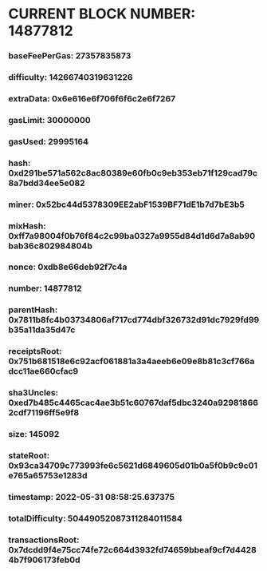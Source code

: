 # CURRENT BLOCK NUMBER: 14877812

### baseFeePerGas: 27357835873
### difficulty: 14266740319631226
### extraData: 0x6e616e6f706f6f6c2e6f7267
### gasLimit: 30000000
### gasUsed: 29995164
### hash: 0xd291be571a562c8ac80389e60fb0c9eb353eb71f129cad79c8a7bdd34ee5e082
### miner: 0x52bc44d5378309EE2abF1539BF71dE1b7d7bE3b5
### mixHash: 0xff7a98004f0b76f84c2c99ba0327a9955d84d1d6d7a8ab90bab36c802984804b
### nonce: 0xdb8e66deb92f7c4a
### number: 14877812
### parentHash: 0x7811b8fc4b03734806af717cd774dbf326732d91dc7929fd99b35a11da35d47c
### receiptsRoot: 0x751b681518e6c92acf061881a3a4aeeb6e09e8b81c3cf766adcc11ae660cfac9
### sha3Uncles: 0xed7b485c4465cac4ae3b51c60767daf5dbc3240a929818662cdf71196ff5e9f8
### size: 145092
### stateRoot: 0x93ca34709c773993fe6c5621d6849605d01b0a5f0b9c9c01e765a65753e1283d
### timestamp: 2022-05-31 08:58:25.637375
### totalDifficulty: 50449052087311284011584
### transactionsRoot: 0x7dcdd9f4e75cc74fe72c664d3932fd74659bbeaf9cf7d44284b7f906173feb0d
